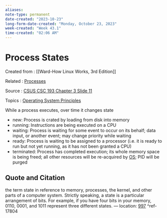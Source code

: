 ```yaml
---
aliases:
note-type: permanent
date-created: "2023-10-23"
long-form-date-created: "Monday, October 23, 2023"
week-created: "Week 43.1"
time-created: "02:06 AM"
---
```


# Process States

Created from : [[Ward-How Linux Works, 3rd Edition]]

Related : [Processes](Processes.md)

Source : [CSUS CSC 193 Chapter 3 Slide 11](../readme-attachments/csus_csc139_herbert_g_mayer_chapter03_process.pdf)

Topics : [Operating System Principles](../4-hub-notes-🚉/Operating%20Systems.md)

While a process executes, over time it changes state

- new: Process is crated by loading from disk into memory
- running: Instructions are being executed on a CPU
- waiting: Process is waiting for some event to occur on its behalf; data input, or another
  event; may change priority while waiting
- ready: Process is waiting to be assigned to a processor (i.e. it is ready to run but not yet running, as it has not been granted a CPU)
- terminated: Process has completed execution; its whole memory space is being freed; all other resources will be re-acquired by [OS](../4-hub-notes-🚉/Operating%20Systems.md); PID will be purged

## Quote and Citation

the term state in reference to memory, processes, the kernel, and other parts of a computer system. Strictly speaking, a state is a particular arrangement of bits. For example, if you have four bits in your memory, 0110, 0001, and 1011 represent three different states. — location: [997](kindle://book?action=open&asin=B07X7S1JMB&location=997) ^ref-17804
